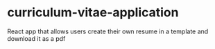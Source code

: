 # curriculum-vitae-application
React app that allows users create their own resume in a template and download it as a pdf
